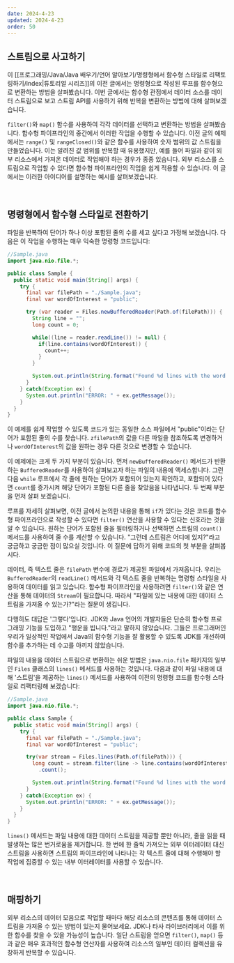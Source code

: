 ```yaml
---
date: 2024-4-23
updated: 2024-4-23
order: 50
---
```

## 스트림으로 사고하기

이 [[프로그래밍/Java/Java 배우기/언어 알아보기/명령형에서 함수형 스타일로 리팩토링하기/index|튜토리얼 시리즈]]의 이전 글에서는 명령형으로 작성된 루프를 함수형으로 변환하는 방법을 살펴봤습니다. 이번 글에서는 함수형 관점에서 데이터 소스를 데이터 스트림으로 보고 스트림 API를 사용하기 위해 반복을 변환하는 방법에 대해 살펴보겠습니다.

`filter()`와 `map()` 함수를 사용하여 각각 데이터를 선택하고 변환하는 방법을 살펴봤습니다. 함수형 파이프라인의 중간에서 이러한 작업을 수행할 수 있습니다. 이전 글의 예제에서는 `range()` 및 `rangeClosed()`와 같은 함수를 사용하여 숫자 범위의 값 스트림을 만들었습니다. 이는 알려진 값 범위를 반복할 때 유용했지만, 예를 들어 파일과 같이 외부 리소스에서 가져온 데이터로 작업해야 하는 경우가 종종 있습니다. 외부 리소스를 스트림으로 작업할 수 있다면 함수형 파이프라인의 작업을 쉽게 적용할 수 있습니다. 이 글에서는 이러한 아이디어를 설명하는 예시를 살펴보겠습니다.

 

## 명령형에서 함수형 스타일로 전환하기

파일을 반복하여 단어가 하나 이상 포함된 줄의 수를 세고 싶다고 가정해 보겠습니다. 다음은 이 작업을 수행하는 매우 익숙한 명령형 코드입니다:

```java
//Sample.java
import java.nio.file.*;

public class Sample {
  public static void main(String[] args) {
    try {
      final var filePath = "./Sample.java";
      final var wordOfInterest = "public";

      try (var reader = Files.newBufferedReader(Path.of(filePath))) {
        String line = "";
        long count = 0;

        while((line = reader.readLine()) != null) {
          if(line.contains(wordOfInterest)) {
            count++;
          }
        }

        System.out.println(String.format("Found %d lines with the word %s", count, wordOfInterest));
      }
    } catch(Exception ex) {
      System.out.println("ERROR: " + ex.getMessage());
    }
  }
}
```

이 예제를 쉽게 작업할 수 있도록 코드가 있는 동일한 소스 파일에서 "public"이라는 단어가 포함된 줄의 수를 찾습니다. `zfilePath`의 값을 다른 파일을 참조하도록 변경하거나 `wordOfInterest`의 값을 원하는 경우 다른 것으로 변경할 수 있습니다.

이 예제에는 크게 두 가지 부분이 있습니다. 먼저 `newBufferedReader()` 메서드가 반환하는 `BufferedReader`를 사용하여 살펴보고자 하는 파일의 내용에 액세스합니다. 그런 다음 `while` 루프에서 각 줄에 원하는 단어가 포함되어 있는지 확인하고, 포함되어 있다면 `count`를 증가시켜 해당 단어가 포함된 다른 줄을 찾았음을 나타냅니다. 두 번째 부분을 먼저 살펴 보겠습니다.

루프를 자세히 살펴보면, 이전 글에서 논의한 내용을 통해 `if`가 있다는 것은 코드를 함수형 파이프라인으로 작성할 수 있다면 `filter()` 연산을 사용할 수 있다는 신호라는 것을 알 수 있습니다. 원하는 단어가 포함된 줄을 필터링하거나 선택하면 스트림의 `count()` 메서드를 사용하여 줄 수를 계산할 수 있습니다. "그런데 스트림은 어디에 있지?"라고 궁금하고 궁금한 점이 많으실 것입니다. 이 질문에 답하기 위해 코드의 첫 부분을 살펴봅시다.

데이터, 즉 텍스트 줄은 `filePath` 변수에 경로가 제공된 파일에서 가져옵니다. 우리는 `BufferedReader`의 `readLine()` 메서드와 각 텍스트 줄을 반복하는 명령형 스타일을 사용하여 데이터를 읽고 있습니다. 함수형 파이프라인을 사용하려면 `filter()`와 같은 연산을 통해 데이터의 `Stream`이 필요합니다. 따라서 "파일에 있는 내용에 대한 데이터 스트림을 가져올 수 있는가?"라는 질문이 생깁니다.

다행히도 대답은 '그렇다'입니다. JDK와 Java 언어의 개발자들은 단순히 함수형 프로그래밍 기능을 도입하고 "행운을 빕니다."라고 말하지 않았습니다. 그들은 프로그래머인 우리가 일상적인 작업에서 Java의 함수형 기능을 잘 활용할 수 있도록 JDK를 개선하여 함수를 추가하는 데 수고를 아끼지 않았습니다.

파일의 내용을 데이터 스트림으로 변환하는 쉬운 방법은 `java.nio.file` 패키지의 일부인 `Files` 클래스의 `lines()` 메서드를 사용하는 것입니다. 다음과 같이 파일 내용에 대해 '스트림'을 제공하는 `lines()` 메서드를 사용하여 이전의 명령형 코드를 함수형 스타일로 리팩터링해 보겠습니다:

```java
//Sample.java
import java.nio.file.*;

public class Sample {
  public static void main(String[] args) {
    try {
      final var filePath = "./Sample.java";
      final var wordOfInterest = "public";

      try(var stream = Files.lines(Path.of(filePath))) {
        long count = stream.filter(line -> line.contains(wordOfInterest))
          .count();

        System.out.println(String.format("Found %d lines with the word %s", count, wordOfInterest));
      }
    } catch(Exception ex) {
      System.out.println("ERROR: " + ex.getMessage());
    }
  }
}
```

`lines()` 메서드는 파일 내용에 대한 데이터 스트림을 제공할 뿐만 아니라, 줄을 읽을 때 발생하는 많은 번거로움을 제거합니다. 한 번에 한 줄씩 가져오는 외부 이터레이터 대신 스트림을 사용하면 스트림의 파이프라인에 나타나는 각 텍스트 줄에 대해 수행해야 할 작업에 집중할 수 있는 내부 이터레이터를 사용할 수 있습니다.

 

## 매핑하기

외부 리소스의 데이터 모음으로 작업할 때마다 해당 리소스의 콘텐츠를 통해 데이터 스트림을 가져올 수 있는 방법이 있는지 물어보세요. JDK나 타사 라이브러리에서 이를 위한 함수를 찾을 수 있을 가능성이 높습니다. 일단 스트림을 얻으면 `filter()`, `map()` 등과 같은 매우 효과적인 함수형 연산자를 사용하여 리소스의 일부인 데이터 컬렉션을 유창하게 반복할 수 있습니다.
